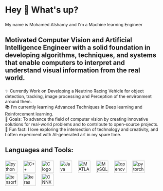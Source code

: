 <h1 align="left">Hey 👋 What's up?</h1>

###

<p align="left">My name is Mohamed Alshamy and I'm a Machine learning Engineer</p>

###

<h2 align="left">Motivated Computer Vision and Artificial Intelligence Engineer with a solid foundation in developing algorithms, techniques, and systems that enable computers to interpret and understand visual information from the real world.</h2>

###

<p align="left">✨ Currently Work on Developing a Neutrino Racing Vehicle for object detection, tracking, image processing and Perception of the environment around them.<br>📚 I'm currently learning Advanced Techniques in Deep learning and Reinforcement learning.<br>🎯 Goals: To advance the field of computer vision by creating innovative solutions for real-world problems and to contribute to open-source projects.<br>🎲 Fun fact: I love exploring the intersection of technology and creativity, and I often experiment with AI-generated art in my spare time.</p>

###

<h2 align="left">Languages and Tools:</h2>

###

<div align="left">
  <img src="https://cdn.jsdelivr.net/gh/devicons/devicon/icons/python/python-original.svg" height="40" alt="python logo" />
  <img width="12" />
  <img src="https://cdn.jsdelivr.net/gh/devicons/devicon/icons/cplusplus/cplusplus-original.svg" height="40" alt="C++ logo" />
  <img width="12" />
  <img src="https://cdn.jsdelivr.net/gh/devicons/devicon/icons/c/c-original.svg" height="40" alt="C logo" />
  <img width="12" />
  <img src="https://cdn.jsdelivr.net/gh/devicons/devicon/icons/java/java-original.svg" height="40" alt="Java logo" />
  <img width="12" />
  <img src="https://cdn.jsdelivr.net/gh/devicons/devicon/icons/matlab/matlab-original.svg" height="40" alt="MATLAB logo" />
  <img width="12" />
  <img src="https://cdn.jsdelivr.net/gh/devicons/devicon/icons/mysql/mysql-original.svg" height="40" alt="MySQL logo" />
  <img width="12" />
  <img src="https://cdn.jsdelivr.net/gh/devicons/devicon/icons/opencv/opencv-original.svg" height="40" alt="opencv logo" />
  <img width="12" />
  <img src="https://cdn.jsdelivr.net/gh/devicons/devicon/icons/pytorch/pytorch-original.svg" height="40" alt="pytorch logo" />
  <img width="12" />
  <img src="https://cdn.jsdelivr.net/gh/devicons/devicon/icons/tensorflow/tensorflow-original.svg" height="40" alt="tensorflow logo" />
  <img width="12" />
  <img src="https://cdn.jsdelivr.net/gh/devicons/devicon/icons/keras/keras-original.svg" height="40" alt="keras logo" />
  <img width="12" />
  <img src="https://cdn.jsdelivr.net/gh/devicons/devicon/icons/onnx/onnx-original.svg" height="40" alt="ONNX logo" />
  <img width="12" />
</div>

###
